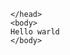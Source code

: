 <!DOCTYPE html>
<html lang="ja">
    <head>
       <mata charset="UTF-8">
       
    </head>
    <body>
    Hello warld
    </body>
</html>
